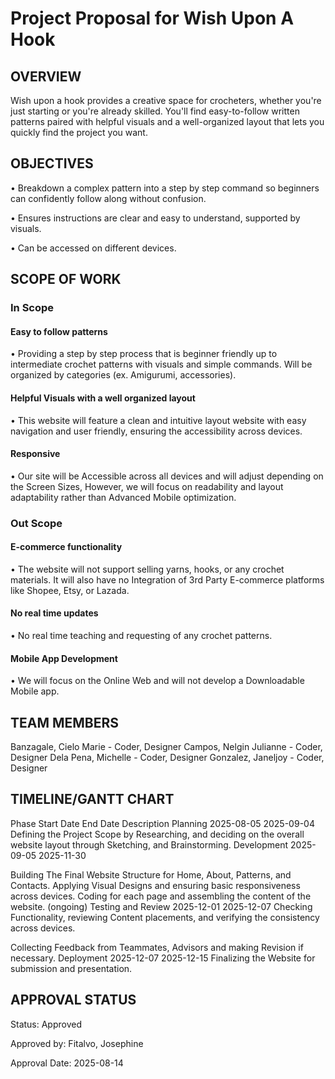 # Project Proposal for Wish Upon A Hook

## OVERVIEW

Wish upon a hook provides a creative space for crocheters, whether you're just starting or you're already skilled. You'll find easy-to-follow written patterns paired with helpful visuals and a well-organized layout that lets you quickly find the project you want.

## OBJECTIVES

• Breakdown a complex pattern into a step by step command so beginners can confidently follow along without confusion.

• Ensures instructions are clear and easy to understand, supported by visuals.

• Can be accessed on different devices.


## SCOPE OF WORK

### In Scope 
#### Easy to follow patterns
• Providing a step by step process that is beginner friendly up to intermediate crochet patterns with visuals and simple commands. Will be organized by categories (ex. Amigurumi, accessories).

#### Helpful Visuals with a well organized layout
• This website will feature a clean and intuitive layout website with easy navigation and user friendly, ensuring the accessibility across devices. 
                    
#### Responsive
• Our site will be Accessible across all devices and will adjust depending on the Screen Sizes, However, we will focus on readability and layout adaptability rather than Advanced Mobile optimization.

### Out Scope 

#### E-commerce functionality
• The website will not support selling yarns, hooks, or any crochet materials. It will also have no Integration of 3rd Party E-commerce platforms like Shopee, Etsy, or Lazada.

#### No real time updates
• No real time teaching and requesting of any crochet patterns. 

#### Mobile App Development
• We will focus on the Online Web and will not develop a Downloadable Mobile app.


## TEAM MEMBERS
Banzagale, Cielo Marie  - Coder, Designer
Campos, Nelgin Julianne - Coder, Designer 
Dela Pena, Michelle - Coder, Designer 
Gonzalez, Janeljoy - Coder, Designer



## TIMELINE/GANTT CHART

Phase
Start Date
End Date
Description
Planning
2025-08-05
2025-09-04
Defining the Project Scope by Researching, and deciding on the overall website layout through Sketching, and Brainstorming.
Development
2025-09-05
2025-11-30


Building The Final Website Structure for Home, About, Patterns, and Contacts. Applying Visual Designs and ensuring basic responsiveness across devices. Coding for each page and assembling the content of the website. (ongoing)
Testing and Review
2025-12-01
2025-12-07
Checking Functionality, reviewing Content placements, and verifying the consistency across devices.

Collecting Feedback from Teammates, Advisors and making Revision if necessary.
Deployment
2025-12-07
2025-12-15
Finalizing the Website for submission and presentation.


 
## APPROVAL STATUS 
Status: Approved

Approved by: Fitalvo, Josephine

Approval Date: 2025-08-14




